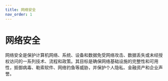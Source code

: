 ```yaml
---
title: 网络安全
nav_order: 1
---
```


# 网络安全

网络安全是保护计算机网络、系统、设备和数据免受网络攻击、数据丢失或未经授权访问的一系列技术、流程和政策。其目标是确保网络基础设施的完整性和可用性，抵御病毒、勒索软件、网络钓鱼等威胁，并保护个人隐私、金融资产和企业声誉。




